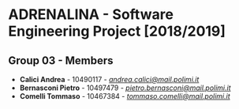 # ADRENALINA - Software Engineering Project [2018/2019]

## Group 03 - Members

* **Calici Andrea** - 10490117 - *andrea.calici@mail.polimi.it*
* **Bernasconi Pietro** - 10497479 - *pietro.bernasconi@mail.polimi.it*
* **Comelli Tommaso** - 10467384 - *tommaso.comelli@mail.polimi.it*
